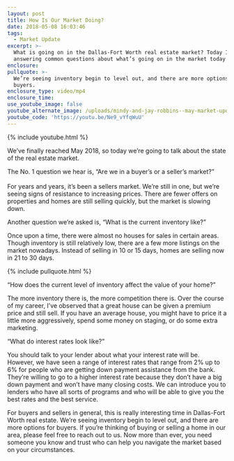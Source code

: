 ```yaml
---
layout: post
title: How Is Our Market Doing?
date: 2018-05-08 16:03:46
tags:
  - Market Update
excerpt: >-
  What is going on in the Dallas-Fort Worth real estate market? Today I’ll be
  answering common questions about what’s going on in the market today
enclosure:
pullquote: >-
  We’re seeing inventory begin to level out, and there are more options for
  buyers.
enclosure_type: video/mp4
enclosure_time:
use_youtube_image: false
youtube_alternate_image: /uploads/mindy-and-jay-robbins--may-market-update-youtube.jpg
youtube_code: 'https://youtu.be/Ne9_vYfqWuU'
---
```


{% include youtube.html %}

We’ve finally reached May 2018, so today we’re going to talk about the state of the real estate market.

The No. 1 question we hear is, “Are we in a buyer’s or a seller’s market?”<br><br>For years and years, it’s been a sellers market. We’re still in one, but we’re seeing signs of resistance to increasing prices. There are fewer offers on properties and homes are still selling quickly, but the market is slowing down.

Another question we’re asked is, “What is the current inventory like?”

Once upon a time, there were almost no houses for sales in certain areas. Though inventory is still relatively low, there are a few more listings on the market nowadays. Instead of selling in 10 or 15 days, homes are selling now in 21 to 30 days.

{% include pullquote.html %}

“How does the current level of inventory affect the value of your home?”

The more inventory there is, the more competition there is. Over the course of my career, I’ve observed that a great house can be given a premium price and still sell. If you have an average house, you might have to price it a little more aggressively, spend some money on staging, or do some extra marketing.

“What do interest rates look like?”

You should talk to your lender about what your interest rate will be. However, we have seen a range of interest rates that range from 2% up to 6% for people who are getting down payment assistance from the bank. They’re willing to go to a higher interest rate because they don’t have a big down payment and won’t have many closing costs. We can introduce you to lenders who have all sorts of programs and who will be able to give you the best rates and the best service.

For buyers and sellers in general, this is really interesting time in Dallas-Fort Worth real estate. We’re seeing inventory begin to level out, and there are more options for buyers. If you’re thinking of buying or selling a home in our area, please feel free to reach out to us. Now more than ever, you need someone you know and trust who can help you navigate the market based on your circumstances.
